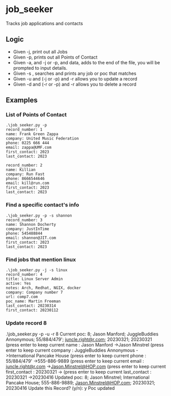 [![<LeamHall>](https://circleci.com/gh/LeamHall/job_seeker.svg?style=shield)](https://app.circleci.com/pipelines/github/LeamHall/job_seeker?branch=master&filter=all)

# job_seeker

Tracks job applications and contacts


## Logic

- Given -j, print out all Jobs
- Given -p, prints out all Points of Contact
- Given -a, and -j or -p, and data, adds to the end of the file, you will be prompted to input details.
- Given -s <string>, searches and prints any job or poc that matches <string>
- Given -u and (-j or -p) and -r <record number> allows you to update a record
- Given -d and (-r or -p) and -r <record number> allows you to delete a record

## Examples

### List of Points of Contact

```
.\job_seeker.py -p
record_number: 1
name: Frank Green Zappa
company: United Music Federation
phone: 0225 666 444
email: zappa@UMF.com
first_contact: 2023
last_contact: 2023

record_number: 2
name: Killian
company: Run Fast
phone: 8666544646
email: kill@run.com
first_contact: 2023
last_contact: 2023

```

### Find a specific contact's info

```
.\job_seeker.py -p -s shannon
record_number: 3
name: Shannon Docherty
company: JustInTime
phone: 545488844
email: shannon@JIT.com
first_contact: 2023
last_contact: 2023
```

### Find jobs that mention linux

```
.\job_seeker.py -j -s linux
record_number: 4
title: Linux Server Admin
active: Yes
notes: Arch, Redhat, NGIX, docker
company: Company number 7
url: comp7.com
poc_name: Martin Freeman
last_contact: 20230314
first_contact: 20230112
```

### Update record 8
.\job_seeker.py -p -u -r 8
Current poc:
8; Jason Manford; JuggleBuddies Annonymous; 55/884/479'; juncle.right@r.com; 20230321; 20230321
(press enter to keep current name
: Jason Manford ->Jason Minstrel
(press enter to keep current company
: JuggleBuddies Annonymous ->International Pancake House
(press enter to keep current phone
: 55/884/479' ->555-886-9889
(press enter to keep current email
: juncle.right@r.com ->Jason.Minstrel@HOP.com
(press enter to keep current first_contact
: 20230321 ->
(press enter to keep current last_contact
: 20230321 ->20230416
Updated poc:
8; Jason Minstrel; International Pancake House; 555-886-9889; Jason.Minstrel@HOP.com; 20230321; 20230416
Update this Record? (y/n): y
Poc updated


 
